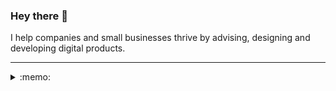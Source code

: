 <h3>Hey there 👋</h3>
<p>I help companies and small businesses thrive by advising, designing and developing digital products.</p>
<hr />
<details>
  <summary>:memo:</summary>
  <br />
  <ul>
    <li>I work as a software developer at <a href="https://kiron.ngo/">Kiron</a> where I focus on product foundations and API</li>
    <li>I built <a href="https://heypolls.com/">Hey, Polls!</a> to make voting easy and engaging; I made a couple of notes <a href="https://danijelgrabez.com/blog/heypolls">on my blog</a> about it</li>
    <li>I am currently working on a tool that provides an option to integrate a feedback widget to any blog or website. Coming soon to a browser near you! • ᴗ •</li>
  </ul>
</details>
